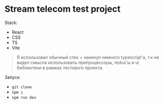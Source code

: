 # Stream telecom test project

Stack:
* React
* CSS
* TS
* Vite

> Я использовал обычный стек + накинул немного typescript'а, т.к не видел смысла использовать препроцессоры, redux'ы  и ui библиотеки в рамках тестового проекта. 

Запуск:

- ```git clone```
- ```npm i```
- ```npm run dev```

